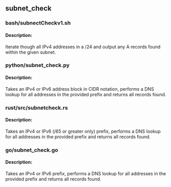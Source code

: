 ## subnet_check



### bash/subnectCheckv1.sh
#### Description:

Iterate though all IPv4 addresses in a /24 and output any A records found within the given subnet.

### python/subnet_check.py
#### Description:

Takes an IPv4 or IPv6 address block in CIDR notation, performs a DNS lookup for all addresses in the provided prefix and returns all records found.

### rust/src/subnetcheck.rs
#### Description:

Takes an IPv4 or IPv6 (/65 or greater only) prefix, performs a DNS lookup for all addresses in the provided prefix and returns all records found.


### go/subnet_check.go
#### Description:

Takes an IPv4 or IPv6 prefix, performs a DNS lookup for all addresses in the provided prefix and returns all records found.
